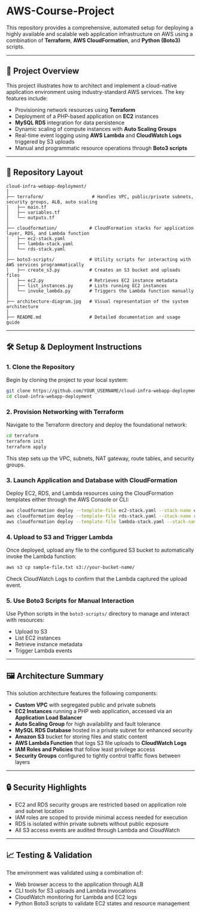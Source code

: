 
# AWS-Course-Project

This repository provides a comprehensive, automated setup for deploying a highly available and scalable web application infrastructure on AWS using a combination of **Terraform**, **AWS CloudFormation**, and **Python (Boto3)** scripts.

---

## 📌 Project Overview

This project illustrates how to architect and implement a cloud-native application environment using industry-standard AWS services. The key features include:

- Provisioning network resources using **Terraform**
- Deployment of a PHP-based application on **EC2** instances
- **MySQL RDS** integration for data persistence
- Dynamic scaling of compute instances with **Auto Scaling Groups**
- Real-time event logging using **AWS Lambda** and **CloudWatch Logs** triggered by S3 uploads
- Manual and programmatic resource operations through **Boto3 scripts**

---

## 📁 Repository Layout

```
cloud-infra-webapp-deployment/
│
├── terraform/                  # Handles VPC, public/private subnets, security groups, ALB, auto scaling
│   ├── main.tf
│   ├── variables.tf
│   └── outputs.tf
│
├── cloudformation/            # CloudFormation stacks for application layer, RDS, and Lambda function
│   ├── ec2-stack.yaml
│   ├── lambda-stack.yaml
│   └── rds-stack.yaml
│
├── boto3-scripts/             # Utility scripts for interacting with AWS services programmatically
│   ├── create_s3.py           # Creates an S3 bucket and uploads files
│   ├── ec2.py                 # Retrieves EC2 instance metadata
│   ├── list_instances.py      # Lists running EC2 instances
│   └── invoke_lambda.py       # Triggers the Lambda function manually
│
├── architecture-diagram.jpg   # Visual representation of the system architecture
│
├── README.md                  # Detailed documentation and usage guide
```

---

## 🛠️ Setup & Deployment Instructions

### 1. Clone the Repository

Begin by cloning the project to your local system:

```bash
git clone https://github.com/YOUR_USERNAME/cloud-infra-webapp-deployment.git
cd cloud-infra-webapp-deployment
```

### 2. Provision Networking with Terraform

Navigate to the Terraform directory and deploy the foundational network:

```bash
cd terraform
terraform init
terraform apply
```

This step sets up the VPC, subnets, NAT gateway, route tables, and security groups.

### 3. Launch Application and Database with CloudFormation

Deploy EC2, RDS, and Lambda resources using the CloudFormation templates either through the AWS Console or CLI:

```bash
aws cloudformation deploy --template-file ec2-stack.yaml --stack-name ec2-stack --capabilities CAPABILITY_IAM
aws cloudformation deploy --template-file rds-stack.yaml --stack-name rds-stack --capabilities CAPABILITY_IAM
aws cloudformation deploy --template-file lambda-stack.yaml --stack-name lambda-stack --capabilities CAPABILITY_IAM
```

### 4. Upload to S3 and Trigger Lambda

Once deployed, upload any file to the configured S3 bucket to automatically invoke the Lambda function:

```bash
aws s3 cp sample-file.txt s3://your-bucket-name/
```

Check CloudWatch Logs to confirm that the Lambda captured the upload event.

### 5. Use Boto3 Scripts for Manual Interaction

Use Python scripts in the `boto3-scripts/` directory to manage and interact with resources:

- Upload to S3
- List EC2 instances
- Retrieve instance metadata
- Trigger Lambda events

---

## 🖼️ Architecture Summary

This solution architecture features the following components:

- **Custom VPC** with segregated public and private subnets
- **EC2 Instances** running a PHP web application, accessed via an **Application Load Balancer**
- **Auto Scaling Group** for high availability and fault tolerance
- **MySQL RDS Database** hosted in a private subnet for enhanced security
- **Amazon S3** bucket for storing files and static content
- **AWS Lambda Function** that logs S3 file uploads to **CloudWatch Logs**
- **IAM Roles and Policies** that follow least privilege access
- **Security Groups** configured to tightly control traffic flows between layers

---

## 🔒 Security Highlights

- EC2 and RDS security groups are restricted based on application role and subnet location
- IAM roles are scoped to provide minimal access needed for execution
- RDS is isolated within private subnets without public exposure
- All S3 access events are audited through Lambda and CloudWatch

---

## 📈 Testing & Validation

The environment was validated using a combination of:

- Web browser access to the application through ALB
- CLI tools for S3 uploads and Lambda invocations
- CloudWatch monitoring for Lambda and EC2 logs
- Python Boto3 scripts to validate EC2 states and resource management
